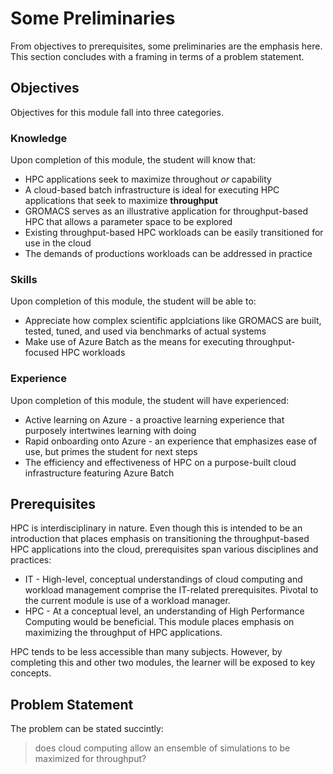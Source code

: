 # Some Preliminaries 

From objectives to prerequisites, some preliminaries are the emphasis here. This section concludes with a framing in terms of a problem statement. 

## Objectives 

Objectives for this module fall into three categories.

### Knowledge

Upon completion of this module, the student will know that:

- HPC applications seek to maximize throughout _or_ capability  
- A cloud-based batch infrastructure is ideal for executing HPC applications that seek to maximize **throughput**
- GROMACS serves as an illustrative application for throughput-based HPC that allows a parameter space to be explored 
- Existing throughput-based HPC workloads can be easily transitioned for use in the cloud 
- The demands of productions workloads can be addressed in practice 

### Skills

Upon completion of this module, the student will be able to:

- Appreciate how complex scientific applciations like GROMACS are built, tested, tuned, and used via benchmarks of actual systems 
- Make use of Azure Batch as the means for executing throughput-focused HPC workloads 

### Experience

Upon completion of this module, the student will have experienced:

- Active learning on Azure - a proactive learning experience that purposely intertwines learning with doing 
- Rapid onboarding onto Azure - an experience that emphasizes ease of use, but primes the student for next steps  
- The efficiency and effectiveness of HPC on a purpose-built cloud infrastructure featuring Azure Batch 

## Prerequisites 

HPC is interdisciplinary in nature. Even though this is intended to be an introduction that places emphasis on transitioning the throughput-based HPC applications into the cloud, prerequisites span various disciplines and practices:

- IT - High-level, conceptual understandings of cloud computing and workload management comprise the IT-related prerequisites. Pivotal to the current module is use of a workload manager. 
- HPC - At a conceptual level, an understanding of High Performance Computing would be beneficial. This module places emphasis on maximizing the throughput of HPC applications. 

HPC tends to be less accessible than many subjects. However, by completing this and other two modules, the learner will be exposed to key concepts. 

## Problem Statement 

The problem can be stated succintly:

> does cloud computing allow an ensemble of simulations to be maximized for throughput?
